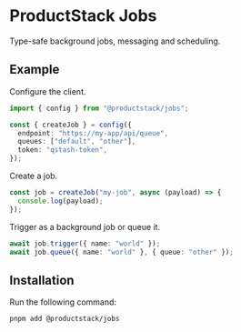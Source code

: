 # ProductStack Jobs

Type-safe background jobs, messaging and scheduling.

## Example

Configure the client.

```ts
import { config } from "@productstack/jobs";

const { createJob } = config({
  endpoint: "https://my-app/api/queue",
  queues: ["default", "other"],
  token: "qstash-token",
});
```

Create a job.

```ts
const job = createJob("my-job", async (payload) => {
  console.log(payload);
});
```

Trigger as a background job or queue it.

```ts
await job.trigger({ name: "world" });
await job.queue({ name: "world" }, { queue: "other" });
```

## Installation

Run the following command:

```sh
pnpm add @productstack/jobs
```
